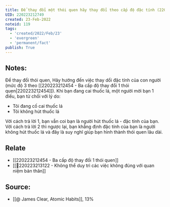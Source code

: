 ```yaml
---
title: Để thay đổi một thói quen hãy thay đổi theo cấp độ đặc tính (220223212454)
UID: 220223212749
created: 23-Feb-2022
noteid: 119
tags:
  - 'created/2022/Feb/23'
  - 'evergreen'
  - 'permanent/fact'
publish: True
---
```

## Notes:
Để thay đổi thói quen, Hãy hướng đến việc thay dổi đặc tính của con người (mức độ 3 theo [[220223212454 - Ba cấp độ thay đổi 1 thói quen|220223212454]]). Khi bạn đang cai thuốc lá, một người mời bạn 1 điếu, bạn từ chối với lý do:

- Tôi đang cố cai thuốc lá
- Tôi không hút thuốc lá

Với cách trả lời 1, bạn vẫn coi bạn là người hút thuốc lá - đặc tính của bạn.
Với cách trả lời 2 thì ngược lại, bạn khẳng định đặc tính của bạn là người không hút thuốc lá và đây là suy nghĩ giúp bạn hình thành thói quen lâu dài.

## Relate
- [[220223212454 - Ba cấp độ thay đổi 1 thói quen]]
- [[💬220223213122 - Không thể duy trì các việc không đúng với quan niệm bản thân]]

## Source:
- [[@ James Clear, Atomic Habits]], 13%




